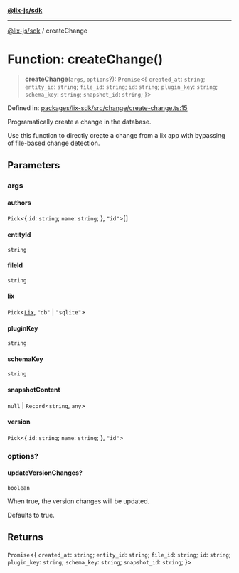 [**@lix-js/sdk**](../README.md)

***

[@lix-js/sdk](../README.md) / createChange

# Function: createChange()

> **createChange**(`args`, `options`?): `Promise`\<\{ `created_at`: `string`; `entity_id`: `string`; `file_id`: `string`; `id`: `string`; `plugin_key`: `string`; `schema_key`: `string`; `snapshot_id`: `string`; \}\>

Defined in: [packages/lix-sdk/src/change/create-change.ts:15](https://github.com/opral/monorepo/blob/c1910f74abb6a0c11c72843e559a3503d21f8bdb/packages/lix-sdk/src/change/create-change.ts#L15)

Programatically create a change in the database.

Use this function to directly create a change from a lix app
with bypassing of file-based change detection.

## Parameters

### args

#### authors

`Pick`\<\{ `id`: `string`; `name`: `string`; \}, `"id"`\>[]

#### entityId

`string`

#### fileId

`string`

#### lix

`Pick`\<[`Lix`](../type-aliases/Lix.md), `"db"` \| `"sqlite"`\>

#### pluginKey

`string`

#### schemaKey

`string`

#### snapshotContent

`null` \| `Record`\<`string`, `any`\>

#### version

`Pick`\<\{ `id`: `string`; `name`: `string`; \}, `"id"`\>

### options?

#### updateVersionChanges?

`boolean`

When true, the version changes will be updated.

Defaults to true.

## Returns

`Promise`\<\{ `created_at`: `string`; `entity_id`: `string`; `file_id`: `string`; `id`: `string`; `plugin_key`: `string`; `schema_key`: `string`; `snapshot_id`: `string`; \}\>
